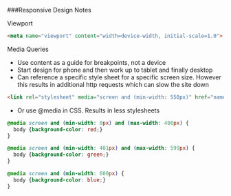###Responsive Design Notes

Viewport
```html
<meta name="viewport" content="width=device-width, initial-scale=1.0">
```
Media Queries
* Use content as a guide for breakpoints, not a device
* Start design for phone and then work up to tablet and finally desktop
* Can reference a specific style sheet for a specific screen size.  However this results in additional http  requests which can slow the site down

```html
<link rel="stylesheet" media="screen and (min-width: 550px)" href="name-of-stylesheet.css">

```
* Or use @media in CSS.  Results in less stylesheets
```CSS
@media screen and (min-width: 0px) and (max-width: 400px) {
  body {background-color: red;}
}

@media screen and (min-width: 401px) and (max-width: 599px) {
  body {background-color: green;}
}

@media screen and (min-width: 600px) {
  body {background-color: blue;}
}
```
